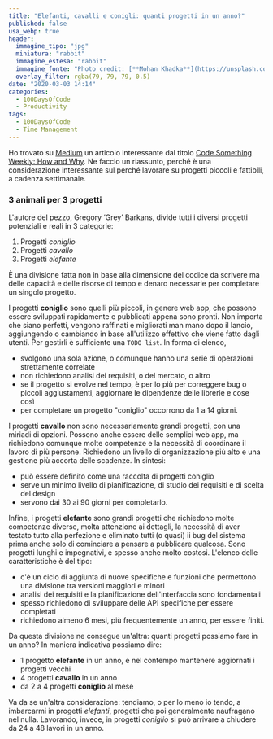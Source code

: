 ```yaml
---
title: "Elefanti, cavalli e conigli: quanti progetti in un anno?"
published: false
usa_webp: true
header:
  immagine_tipo: "jpg"
  miniatura: "rabbit"
  immagine_estesa: "rabbit"
  immagine_fonte: "Photo credit: [**Mohan Khadka**](https://unsplash.com/@khadkamhn)"
  overlay_filter: rgba(79, 79, 79, 0.5)
date: "2020-03-03 14:14"
categories:
  - 100DaysOfCode
  - Productivity
tags:
  - 100DaysOfCode
  - Time Management
---
```


Ho trovato su [Medium](https://medium.com/) un articolo interessante dal titolo [Code Something Weekly: How and Why](https://medium.com/@vapurrmaid/code-something-weekly-how-and-why-44640d279ca1). Ne faccio un riassunto, perché è una considerazione interessante sul perché lavorare su progetti piccoli e fattibili, a cadenza settimanale.

### 3 animali per 3 progetti

L'autore del pezzo, Gregory ‘Grey’ Barkans, divide tutti i diversi progetti potenziali e reali in 3 categorie:

1. Progetti *coniglio*
2. Progetti *cavallo*
3. Progetti *elefante*

È una divisione fatta non in base alla dimensione del codice da scrivere ma delle capacità e delle risorse di tempo e denaro necessarie per completare un singolo progetto.

I progetti **coniglio** sono quelli più piccoli, in genere web app, che possono essere sviluppati rapidamente e pubblicati appena sono pronti. Non importa che siano perfetti, vengono raffinati e migliorati man mano dopo il lancio, aggiungendo o cambiando in base all'utilizzo effettivo che viene fatto dagli utenti. Per gestirli è sufficiente una `TODO list`. In forma di elenco,

* svolgono una sola azione, o comunque hanno una serie di operazioni strettamente correlate
* non richiedono analisi dei requisiti, o del mercato, o altro
* se il progetto si evolve nel tempo, è per lo più per correggere bug o piccoli aggiustamenti, aggiornare le dipendenze delle librerie e cose così
* per completare un progetto "coniglio" occorrono da 1 a 14 giorni.

I progetti **cavallo** non sono necessariamente grandi progetti, con una miriadi di opzioni. Possono anche essere delle semplici web app, ma richiedono comunque molte competenze e la necessità di coordinare il lavoro di più persone. Richiedono un livello di organizzazione più alto e una gestione più accorta delle scadenze. In sintesi:

* può essere definito come una raccolta di progetti coniglio
* serve un minimo livello di pianificazione, di studio dei requisiti e di scelta del design
* servono dai 30 ai 90 giorni per completarlo.

Infine, i progetti **elefante** sono grandi progetti che richiedono molte competenze diverse, molta attenzione ai dettagli, la necessità di aver testato tutto alla perfezione e eliminato tutti (o quasi)  ii bug del sistema prima anche solo di cominciare a pensare a pubblicare qualcosa. Sono progetti lunghi e impegnativi, e spesso anche molto costosi. L'elenco delle caratteristiche è del tipo:

* c'è un ciclo di aggiunta di nuove specifiche e funzioni che permettono una divisione tra versioni maggiori e minori
* analisi dei requisiti e la pianificazione dell'interfaccia sono fondamentali
* spesso richiedono di sviluppare delle API specifiche per essere completati
* richiedono almeno 6 mesi, più frequentemente un anno, per essere finiti.

Da questa divisione ne consegue un'altra: quanti progetti possiamo fare in un anno? In maniera indicativa possiamo dire:

- 1 progetto **elefante** in un anno, e nel contempo mantenere aggiornati i progetti vecchi
- 4 progetti **cavallo** in un anno
- da 2 a 4 progetti **coniglio** al mese

Va da se un'altra considerazione: tendiamo, o per lo meno io tendo, a imbarcarmi in progetti _elefanti_, progetti che poi generalmente naufragano nel nulla. Lavorando, invece, in progetti _coniglio_ si può arrivare a chiudere da 24 a 48 lavori in un anno.
